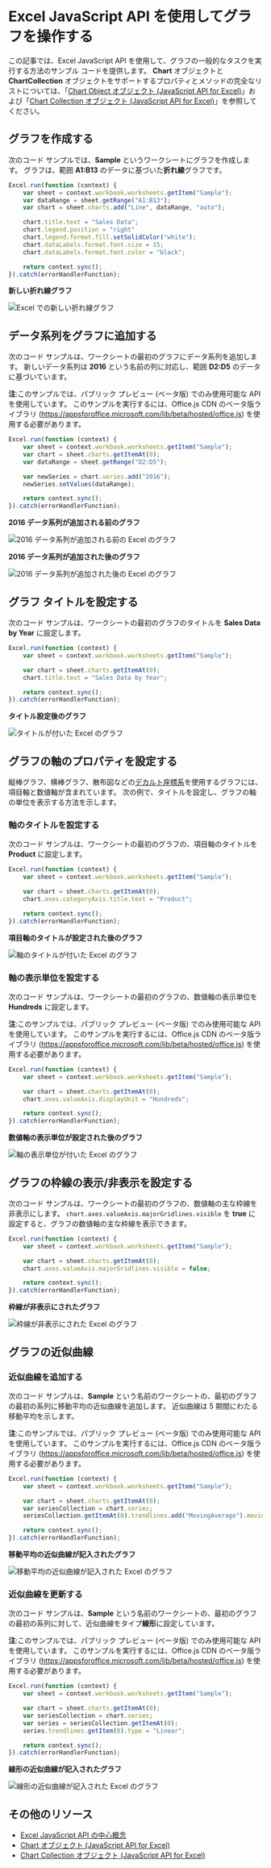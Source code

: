 # <a name="work-with-charts-using-the-excel-javascript-api"></a>Excel JavaScript API を使用してグラフを操作する

この記事では、Excel JavaScript API を使用して、グラフの一般的なタスクを実行する方法のサンプル コードを提供します。 **Chart** オブジェクトと **ChartCollection** オブジェクトをサポートするプロパティとメソッドの完全なリストについては、「[Chart Object オブジェクト (JavaScript API for Excel)](../../reference/excel/chart.md)」および「[Chart Collection オブジェクト (JavaScript API for Excel)](../../reference/excel/chartcollection.md)」を参照してください。

## <a name="create-a-chart"></a>グラフを作成する

次のコード サンプルでは、**Sample** というワークシートにグラフを作成します。 グラフは、範囲 **A1:B13** のデータに基づいた**折れ線**グラフです。

```js
Excel.run(function (context) {
    var sheet = context.workbook.worksheets.getItem("Sample");
    var dataRange = sheet.getRange("A1:B13");
    var chart = sheet.charts.add("Line", dataRange, "auto");

    chart.title.text = "Sales Data";
    chart.legend.position = "right"
    chart.legend.format.fill.setSolidColor("white");
    chart.dataLabels.format.font.size = 15;
    chart.dataLabels.format.font.color = "black";

    return context.sync();
}).catch(errorHandlerFunction);
```

**新しい折れ線グラフ**

![Excel での新しい折れ線グラフ](../images/Excel-chart-create-line.png)


## <a name="add-a-data-series-to-a-chart"></a>データ系列をグラフに追加する

次のコード サンプルは、ワークシートの最初のグラフにデータ系列を追加します。 新しいデータ系列は **2016** という名前の列に対応し、範囲 **D2:D5** のデータに基づいています。

**注**:このサンプルでは、パブリック プレビュー (ベータ版) でのみ使用可能な API を使用しています。 このサンプルを実行するには、Office.js CDN のベータ版ライブラリ (https://appsforoffice.microsoft.com/lib/beta/hosted/office.js) を使用する必要があります。

```js
Excel.run(function (context) {
    var sheet = context.workbook.worksheets.getItem("Sample");
    var chart = sheet.charts.getItemAt(0);
    var dataRange = sheet.getRange("D2:D5");

    var newSeries = chart.series.add("2016");
    newSeries.setValues(dataRange);

    return context.sync();
}).catch(errorHandlerFunction);
```

**2016 データ系列が追加される前のグラフ**

![2016 データ系列が追加される前の Excel のグラフ](../images/Excel-chart-data-series-before.png)

**2016 データ系列が追加された後のグラフ**

![2016 データ系列が追加された後の Excel のグラフ](../images/Excel-chart-data-series-after.png)

## <a name="set-chart-title"></a>グラフ タイトルを設定する

次のコード サンプルは、ワークシートの最初のグラフのタイトルを **Sales Data by Year** に設定します。 

```js
Excel.run(function (context) {
    var sheet = context.workbook.worksheets.getItem("Sample");

    var chart = sheet.charts.getItemAt(0);
    chart.title.text = "Sales Data by Year";

    return context.sync();
}).catch(errorHandlerFunction);
```

**タイトル設定後のグラフ**

![タイトルが付いた Excel のグラフ](../images/Excel-chart-title-set.png)

## <a name="set-properties-of-an-axis-in-a-chart"></a>グラフの軸のプロパティを設定する

縦棒グラフ、横棒グラフ、散布図などの[デカルト座標系](https://en.wikipedia.org/wiki/Cartesian_coordinate_system)を使用するグラフには、項目軸と数値軸が含まれています。 次の例で、タイトルを設定し、グラフの軸の単位を表示する方法を示します。

### <a name="set-axis-title"></a>軸のタイトルを設定する

次のコード サンプルは、ワークシートの最初のグラフの、項目軸のタイトルを **Product** に設定します。

```js
Excel.run(function (context) {
    var sheet = context.workbook.worksheets.getItem("Sample");

    var chart = sheet.charts.getItemAt(0);
    chart.axes.categoryAxis.title.text = "Product";

    return context.sync();
}).catch(errorHandlerFunction);
```

**項目軸のタイトルが設定された後のグラフ**

![軸のタイトルが付いた Excel のグラフ](../images/Excel-chart-axis-title-set.png)

### <a name="set-axis-display-unit"></a>軸の表示単位を設定する

次のコード サンプルは、ワークシートの最初のグラフの、数値軸の表示単位を **Hundreds** に設定します。

**注**:このサンプルでは、パブリック プレビュー (ベータ版) でのみ使用可能な API を使用しています。 このサンプルを実行するには、Office.js CDN のベータ版ライブラリ (https://appsforoffice.microsoft.com/lib/beta/hosted/office.js) を使用する必要があります。

```js
Excel.run(function (context) {
    var sheet = context.workbook.worksheets.getItem("Sample");

    var chart = sheet.charts.getItemAt(0);
    chart.axes.valueAxis.displayUnit = "Hundreds";

    return context.sync();
}).catch(errorHandlerFunction);
```

**数値軸の表示単位が設定された後のグラフ**

![軸の表示単位が付いた Excel のグラフ](../images/Excel-chart-axis-display-unit-set.png)

## <a name="set-visibility-of-gridlines-in-a-chart"></a>グラフの枠線の表示/非表示を設定する

次のコード サンプルは、ワークシートの最初のグラフの、数値軸の主な枠線を非表示にします。 `chart.axes.valueAxis.majorGridlines.visible` を **true** に設定すると、グラフの数値軸の主な枠線を表示できます。

```js
Excel.run(function (context) {
    var sheet = context.workbook.worksheets.getItem("Sample");

    var chart = sheet.charts.getItemAt(0);
    chart.axes.valueAxis.majorGridlines.visible = false;

    return context.sync();
}).catch(errorHandlerFunction);
```

**枠線が非表示にされたグラフ**

![枠線が非表示にされた Excel のグラフ](../images/Excel-chart-gridlines-removed.png)

## <a name="chart-trendlines"></a>グラフの近似曲線

### <a name="add-a-trendline"></a>近似曲線を追加する

次のコード サンプルは、**Sample** という名前のワークシートの、最初のグラフの最初の系列に移動平均の近似曲線を追加します。 近似曲線は 5 期間にわたる移動平均を示します。

**注**:このサンプルでは、パブリック プレビュー (ベータ版) でのみ使用可能な API を使用しています。 このサンプルを実行するには、Office.js CDN のベータ版ライブラリ (https://appsforoffice.microsoft.com/lib/beta/hosted/office.js) を使用する必要があります。

```js
Excel.run(function (context) {
    var sheet = context.workbook.worksheets.getItem("Sample");

    var chart = sheet.charts.getItemAt(0);
    var seriesCollection = chart.series;
    seriesCollection.getItemAt(0).trendlines.add("MovingAverage").movingAveragePeriod = 5;

    return context.sync();
}).catch(errorHandlerFunction);
```

**移動平均の近似曲線が記入されたグラフ**

![移動平均の近似曲線が記入された Excel のグラフ](../images/Excel-chart-create-trendline.png)

### <a name="update-a-trendline"></a>近似曲線を更新する

次のコード サンプルは、**Sample** という名前のワークシートの、最初のグラフの最初の系列に対して、近似曲線をタイプ**線形**に設定しています。

**注**:このサンプルでは、パブリック プレビュー (ベータ版) でのみ使用可能な API を使用しています。 このサンプルを実行するには、Office.js CDN のベータ版ライブラリ (https://appsforoffice.microsoft.com/lib/beta/hosted/office.js) を使用する必要があります。

```js
Excel.run(function (context) {
    var sheet = context.workbook.worksheets.getItem("Sample");

    var chart = sheet.charts.getItemAt(0);
    var seriesCollection = chart.series;
    var series = seriesCollection.getItemAt(0);
    series.trendlines.getItem(0).type = "Linear";

    return context.sync();
}).catch(errorHandlerFunction);
```

**線形の近似曲線が記入されたグラフ**

![線形の近似曲線が記入された Excel のグラフ](../images/Excel-chart-trendline-linear.png)

## <a name="additional-resources"></a>その他のリソース

- [Excel JavaScript API の中心概念](excel-add-ins-core-concepts.md)
- [Chart オブジェクト (JavaScript API for Excel)](../../reference/excel/chart.md) 
- [Chart Collection オブジェクト (JavaScript API for Excel)](../../reference/excel/chartcollection.md)